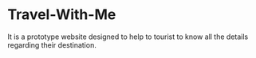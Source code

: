 # Travel-With-Me
It is a prototype website designed to help to tourist to know all the details regarding their destination.

